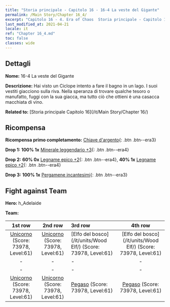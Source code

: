 ```yaml
---
title: "Storia principale - Capitolo 16 - 16-4 La veste del Gigante"
permalink: /Main Story/Chapter 16_4/
excerpt: "Capitolo 16 - 4. Era of Chaos  Storia principale - Capitolo 16_4. 16-4 La veste del Gigante"
last_modified_at: 2021-04-21
locale: it
ref: "Chapter 16_4.md"
toc: false
classes: wide
---
```


## Dettagli

 **Nome:** 16-4 La veste del Gigante

 **Descrizione:** Hai visto un Ciclope intento a fare il bagno in un lago. I suoi vestiti giacciono sulla riva. Nella speranza di trovare qualche tesoro o manufatto, fuggi con la sua giacca, ma tutto ciò che ottieni è una casacca macchiata di vino.

 **Related to:** [Storia principale Capitolo 16](/it/Main Story/Chapter 16/)

## Ricompensa

 **Ricompensa primo completamento:** [Chiave d'argento](/it/Items/con_693/){: .btn .btn--era3}

 **Drop 1:** **100% 1x** [Minerale leggendario +3](/it/Items/mat_54/){: .btn .btn--era4}

 **Drop 2:** **60% 0x** [Legname epico +2](/it/Items/mat_48/){: .btn .btn--era4}, **40% 1x** [Legname epico +2](/it/Items/mat_48/){: .btn .btn--era4}

 **Drop 3:** **100% 1x** [Pergamene incantesimi](/it/Items/con_694/){: .btn .btn--era3}


## Fight against Team
 **Hero:** h_Adelaide

 **Team:**


  | 1st row | 2nd row | 3rd row | 4th row |
  |:----:|:----:|:----|:----:|
  | [Unicorno](/it/units/Unicorn/) (Score: 73978, Level:61)  | [Unicorno](/it/units/Unicorn/) (Score: 73978, Level:61)  | [Elfo del bosco](/it/units/Wood Elf/) (Score: 73978, Level:61)  | [Elfo del bosco](/it/units/Wood Elf/) (Score: 73978, Level:61)  |
  | - | - | - | - |
  | - | - | - | - |
  | [Unicorno](/it/units/Unicorn/) (Score: 73978, Level:61)  | [Unicorno](/it/units/Unicorn/) (Score: 73978, Level:61)  | [Pegaso](/it/units/Pegasus/) (Score: 73978, Level:61)  | [Pegaso](/it/units/Pegasus/) (Score: 73978, Level:61)  |


